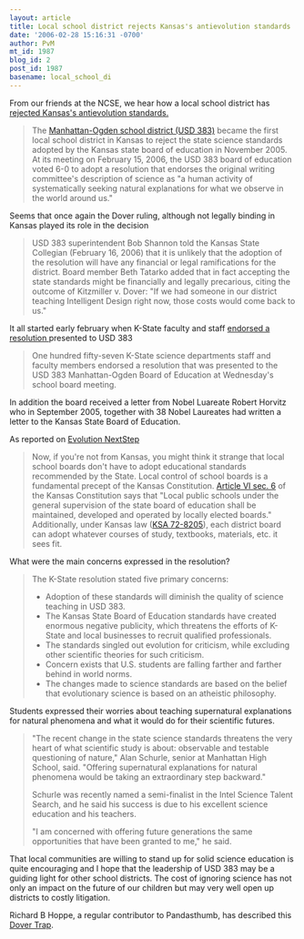 ```yaml
---
layout: article
title: Local school district rejects Kansas's antievolution standards
date: '2006-02-28 15:16:31 -0700'
author: PvM
mt_id: 1987
blog_id: 2
post_id: 1987
basename: local_school_di
---
```

From our friends at the NCSE, we hear how a local school district has [rejected Kansas's antievolution standards.](http://www.ncseweb.org/resources/news/2006/KS/283_local_school_district_rejects__2_26_2006.asp)

> The [Manhattan-Ogden school district (USD 383)](http://www.usd383.org/) became the first local school district in Kansas to reject the state science standards adopted by the Kansas state board of education in November 2005. At its meeting on February 15, 2006, the USD 383 board of education voted 6-0 to adopt a resolution that endorses the original writing committee's description of science as "a human activity of systematically seeking natural explanations for what we observe in the world around us."

Seems that once again the Dover ruling, although not legally binding in Kansas played its role in the decision

> USD 383 superintendent Bob Shannon told the Kansas State Collegian (February 16, 2006) that it is unlikely that the adoption of the resolution will have any financial or legal ramifications for the district. Board member Beth Tatarko added that in fact accepting the state standards might be financially and legally precarious, citing the outcome of Kitzmiller v. Dover: "If we had someone in our district teaching Intelligent Design right now, those costs would come back to us."

It all started early february when K-State faculty and staff  [endorsed a resolution ](http://kstatecollegian.com/article.php?a=8670) presented to USD 383

> One hundred fifty-seven K-State science departments staff and faculty members endorsed a resolution that was presented to the USD 383 Manhattan-Ogden Board of Education at Wednesday's school board meeting.

In addition the board received a letter from Nobel Luareate Robert Horvitz who in September 2005, together with 38 Nobel Laureates had written a letter to the Kansas State Board of Education.

As reported on [Evolution NextStep](http://www.evolution-nextstep.com/archives/2517)

> Now, if you're not from Kansas, you might think it strange that local school boards don't have to adopt educational standards recommended by the State. Local control of school boards is a fundamental precept of the Kansas Constitution. [Article VI sec. 6](http://www.kslib.info/ref/constitution/art6.html) of the Kansas Constitution says that "Local public schools under the general supervision of the state board of education shall be maintained, developed and operated by locally elected boards." Additionally, under Kansas law ([KSA 72-8205](http://www.ksde.org/cgi-bin/searchstatutes?statute=72-8205&amp;rpttype=2&amp;search=&amp;maxres=10&amp;andor=AND)), each district board can adopt whatever courses of study, textbooks, materials, etc. it sees fit.

What were the main concerns expressed in the resolution?

> The K-State resolution stated five primary concerns:
> 
> 
> * Adoption of these standards will diminish the quality of science teaching in USD 383.
> * The Kansas State Board of Education standards have created enormous negative publicity, which threatens the efforts of K-State and local businesses to recruit qualified professionals.
> * The standards singled out evolution for criticism, while excluding other scientific theories for such criticism.
> * Concern exists that U.S. students are falling farther and farther behind in world norms.
> * The changes made to science standards are based on the belief that evolutionary science is based on an atheistic philosophy.

Students expressed their worries about teaching supernatural explanations for natural phenomena and what it would do for their scientific futures.

> "The recent change in the state science standards threatens the very heart of what scientific study is about: observable and testable questioning of nature," Alan Schurle, senior at Manhattan High School, said. "Offering supernatural explanations for natural phenomena would be taking an extraordinary step backward."
> 
> Schurle was recently named a semi-finalist in the Intel Science Talent Search, and he said his success is due to his excellent science education and his teachers.
> 
> "I am concerned with offering future generations the same opportunities that have been granted to me," he said.

That local communities are willing to stand up for solid science education is quite encouraging and I hope that the leadership of USD 383 may be a guiding light for other school districts. The cost of ignoring science has not only an impact on the future of our children but may very well open up districts to costly litigation. 

Richard B Hoppe, a regular contributor to Pandasthumb, has described this [Dover Trap](http://www.pandasthumb.org/archives/2006/02/the_dover_trap.html).

